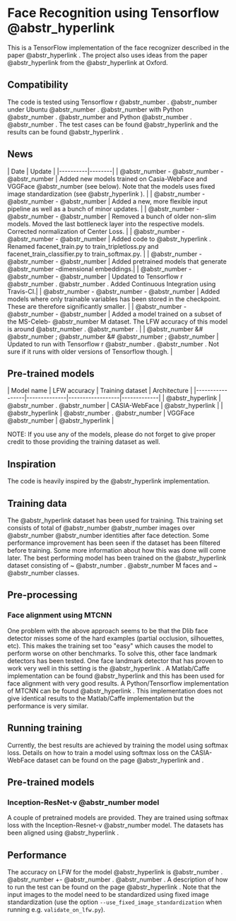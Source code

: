 # Face Recognition using Tensorflow @abstr_hyperlink 

This is a TensorFlow implementation of the face recognizer described in the paper @abstr_hyperlink . The project also uses ideas from the paper @abstr_hyperlink from the @abstr_hyperlink at Oxford.

## Compatibility

The code is tested using Tensorflow r @abstr_number . @abstr_number under Ubuntu @abstr_number . @abstr_number with Python @abstr_number . @abstr_number and Python @abstr_number . @abstr_number . The test cases can be found @abstr_hyperlink and the results can be found @abstr_hyperlink .

## News

| Date | Update | |----------|--------| | @abstr_number - @abstr_number - @abstr_number | Added new models trained on Casia-WebFace and VGGFace @abstr_number (see below). Note that the models uses fixed image standardization (see @abstr_hyperlink ). | | @abstr_number - @abstr_number - @abstr_number | Added a new, more flexible input pipeline as well as a bunch of minor updates. | | @abstr_number - @abstr_number - @abstr_number | Removed a bunch of older non-slim models. Moved the last bottleneck layer into the respective models. Corrected normalization of Center Loss. | | @abstr_number - @abstr_number - @abstr_number | Added code to @abstr_hyperlink . Renamed facenet_train.py to train_tripletloss.py and facenet_train_classifier.py to train_softmax.py. | | @abstr_number - @abstr_number - @abstr_number | Added pretrained models that generate @abstr_number -dimensional embeddings.| | @abstr_number - @abstr_number - @abstr_number | Updated to Tensorflow r @abstr_number . @abstr_number . Added Continuous Integration using Travis-CI.| | @abstr_number - @abstr_number - @abstr_number | Added models where only trainable variables has been stored in the checkpoint. These are therefore significantly smaller. | | @abstr_number - @abstr_number - @abstr_number | Added a model trained on a subset of the MS-Celeb- @abstr_number M dataset. The LFW accuracy of this model is around @abstr_number . @abstr_number . | | @abstr_number &# @abstr_number ; @abstr_number &# @abstr_number ; @abstr_number | Updated to run with Tensorflow r @abstr_number . @abstr_number . Not sure if it runs with older versions of Tensorflow though. |

## Pre-trained models

| Model name | LFW accuracy | Training dataset | Architecture | |-----------------|--------------|------------------|-------------| | @abstr_hyperlink | @abstr_number . @abstr_number | CASIA-WebFace | @abstr_hyperlink | | @abstr_hyperlink | @abstr_number . @abstr_number | VGGFace @abstr_number | @abstr_hyperlink |

NOTE: If you use any of the models, please do not forget to give proper credit to those providing the training dataset as well.

## Inspiration

The code is heavily inspired by the @abstr_hyperlink implementation.

## Training data

The @abstr_hyperlink dataset has been used for training. This training set consists of total of @abstr_number @abstr_number images over @abstr_number @abstr_number identities after face detection. Some performance improvement has been seen if the dataset has been filtered before training. Some more information about how this was done will come later. The best performing model has been trained on the @abstr_hyperlink dataset consisting of ~ @abstr_number . @abstr_number M faces and ~ @abstr_number classes.

## Pre-processing

### Face alignment using MTCNN

One problem with the above approach seems to be that the Dlib face detector misses some of the hard examples (partial occlusion, silhouettes, etc). This makes the training set too "easy" which causes the model to perform worse on other benchmarks. To solve this, other face landmark detectors has been tested. One face landmark detector that has proven to work very well in this setting is the @abstr_hyperlink . A Matlab/Caffe implementation can be found @abstr_hyperlink and this has been used for face alignment with very good results. A Python/Tensorflow implementation of MTCNN can be found @abstr_hyperlink . This implementation does not give identical results to the Matlab/Caffe implementation but the performance is very similar.

## Running training

Currently, the best results are achieved by training the model using softmax loss. Details on how to train a model using softmax loss on the CASIA-WebFace dataset can be found on the page @abstr_hyperlink and .

## Pre-trained models

### Inception-ResNet-v @abstr_number model

A couple of pretrained models are provided. They are trained using softmax loss with the Inception-Resnet-v @abstr_number model. The datasets has been aligned using @abstr_hyperlink .

## Performance

The accuracy on LFW for the model @abstr_hyperlink is @abstr_number . @abstr_number +- @abstr_number . @abstr_number . A description of how to run the test can be found on the page @abstr_hyperlink . Note that the input images to the model need to be standardized using fixed image standardization (use the option `--use_fixed_image_standardization` when running e.g. `validate_on_lfw.py`).
